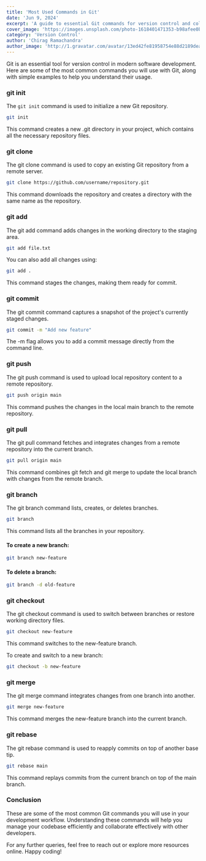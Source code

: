 ```yaml
---
title: 'Most Used Commands in Git'
date: 'Jun 9, 2024'
excerpt: 'A guide to essential Git commands for version control and collaboration.'
cover_image: 'https://images.unsplash.com/photo-1618401471353-b98afee0b2eb'
category: 'Version Control'
author: 'Chirag Ramachandra'
author_image: 'http://1.gravatar.com/avatar/13ed42fe81958754e88d2189dea6fdc7'
---
```


Git is an essential tool for version control in modern software development. Here are some of the most common commands you will use with Git, along with simple examples to help you understand their usage.

### git init

The `git init` command is used to initialize a new Git repository.

```sh
git init
```
This command creates a new .git directory in your project, which contains all the necessary repository files.



### git clone

The git clone command is used to copy an existing Git repository from a remote server.

```sh
git clone https://github.com/username/repository.git
```
This command downloads the repository and creates a directory with the same name as the repository.



### git add

The git add command adds changes in the working directory to the staging area.

```sh
git add file.txt
```

You can also add all changes using:

```sh
git add .
```

This command stages the changes, making them ready for commit.


### git commit

The git commit command captures a snapshot of the project's currently staged changes.

```sh
git commit -m "Add new feature"
```

The -m flag allows you to add a commit message directly from the command line.


### git push

The git push command is used to upload local repository content to a remote repository.

```sh
git push origin main
```

This command pushes the changes in the local main branch to the remote repository.


### git pull

The git pull command fetches and integrates changes from a remote repository into the current branch.

```sh
git pull origin main
```

This command combines git fetch and git merge to update the local branch with changes from the remote branch.


### git branch

The git branch command lists, creates, or deletes branches.

```sh
git branch
```

This command lists all the branches in your repository.

#### To create a new branch:

```sh
git branch new-feature
```

#### To delete a branch:

```sh
git branch -d old-feature
```

### git checkout

The git checkout command is used to switch between branches or restore working directory files.

```sh
git checkout new-feature
```

This command switches to the new-feature branch.

To create and switch to a new branch:

```sh
git checkout -b new-feature
```

### git merge

The git merge command integrates changes from one branch into another.

```sh
git merge new-feature
```

This command merges the new-feature branch into the current branch.

### git rebase

The git rebase command is used to reapply commits on top of another base tip.

```sh
git rebase main
```

This command replays commits from the current branch on top of the main branch.

### Conclusion
These are some of the most common Git commands you will use in your development workflow. Understanding these commands will help you manage your codebase efficiently and collaborate effectively with other developers.

For any further queries, feel free to reach out or explore more resources online. Happy coding!
